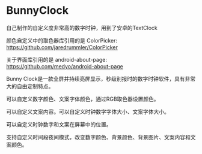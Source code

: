 # BunnyClock
自己制作的自定义度非常高的数字时钟，用到了安卓的TextClock

颜色自定义中的取色器库引用的是 ColorPicker: https://github.com/jaredrummler/ColorPicker

关于界面库引用的是 android-about-page: https://github.com/medyo/android-about-page

Bunny Clock是一款全屏并持续亮屏显示，秒级别报时的数字时钟软件，具有非常大的自由定制特点。

可以自定义数字颜色、文案字体颜色，通过RGB取色器设置颜色。

可以自定义文案内容。可以自定义时钟数字字体大小、文案字体大小。

可以自定义时钟数字和文案在屏幕中的位置。

支持自定义时间段夜间模式，改变数字颜色、背景颜色、背景图片、文案内容和文案颜色。
